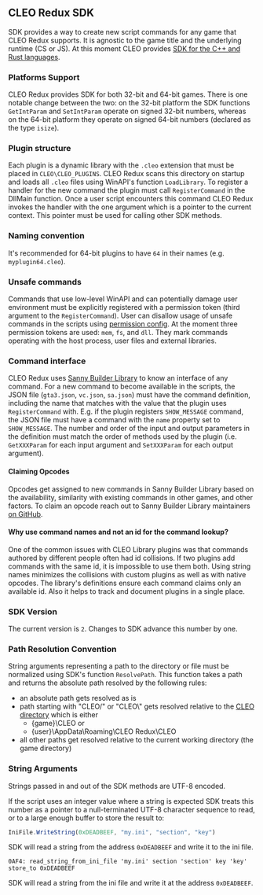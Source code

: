 ## CLEO Redux SDK

SDK provides a way to create new script commands for any game that CLEO Redux supports. It is agnostic to the game title and the underlying runtime (CS or JS). At this moment CLEO provides [SDK for the C++ and Rust languages](https://github.com/cleolibrary/CLEO-Redux/tree/master/plugins/SDK).

### Platforms Support

CLEO Redux provides SDK for both 32-bit and 64-bit games. There is one notable change between the two: on the 32-bit platform the SDK functions `GetIntParam` and `SetIntParam` operate on signed 32-bit numbers, whereas on the 64-bit platform they operate on signed 64-bit numbers (declared as the type `isize`).

### Plugin structure

Each plugin is a dynamic library with the `.cleo` extension that must be placed in `CLEO\CLEO_PLUGINS`. CLEO Redux scans this directory on startup and loads all `.cleo` files using WinAPI's function `LoadLibrary`. To register a handler for the new command the plugin must call `RegisterCommand` in the DllMain function. Once a user script encounters this command CLEO Redux invokes the handler with the one argument which is a pointer to the current context. This pointer must be used for calling other SDK methods.

### Naming convention

It's recommended for 64-bit plugins to have `64` in their names (e.g. `myplugin64.cleo`).

### Unsafe commands

Commands that use low-level WinAPI and can potentially damage user environment must be explicitly registered with a permission token (third argument to the `RegisterCommand`). User can disallow usage of unsafe commands in the scripts using [permission config](https://github.com/cleolibrary/CLEO-Redux#permissions). At the moment three permission tokens are used: `mem`, `fs`, and `dll`. They mark commands operating with the host process, user files and external libraries.

### Command interface

CLEO Redux uses [Sanny Builder Library](https://library.sannybuilder.com) to know an interface of any command. For a new command to become available in the scripts, the JSON file (`gta3.json`, `vc.json`, `sa.json`) must have the command definition, including the name that matches with the value that the plugin uses `RegisterCommand` with. E.g. if the plugin registers `SHOW_MESSAGE` command, the JSON file must have a command with the `name` property set to `SHOW_MESSAGE`. The number and order of the input and output parameters in the definition must match the order of methods used by the plugin (i.e. `GetXXXParam` for each input argument and `SetXXXParam` for each output argument).

#### Claiming Opcodes

Opcodes get assigned to new commands in Sanny Builder Library based on the availability, similarity with existing commands in other games, and other factors. To claim an opcode reach out to Sanny Builder Library maintainers [on GitHub](https://github.com/sannybuilder/library/issues).

#### Why use command names and not an id for the command lookup?

One of the common issues with CLEO Library plugins was that commands authored by different people often had id collisions. If two plugins add commands with the same id, it is impossible to use them both. Using string names minimizes the collisions with custom plugins as well as with native opcodes. The library's definitions ensure each command claims only an available id. Also it helps to track and document plugins in a single place.

### SDK Version

The current version is `2`. Changes to SDK advance this number by one.

### Path Resolution Convention

String arguments representing a path to the directory or file must be normalized using SDK's function `ResolvePath`. This function takes a path and returns the absolute path resolved by the following rules:

- an absolute path gets resolved as is
- path starting with "CLEO/" or "CLEO\\" gets resolved relative to the [CLEO directory](./cleo-directory.md) which is either
  - {game}\CLEO or
  - {user}\AppData\Roaming\CLEO Redux\CLEO
- all other paths get resolved relative to the current working directory (the game directory)


### String Arguments

Strings passed in and out of the SDK methods are UTF-8 encoded. 

If the script uses an integer value where a string is expected SDK treats this number as a pointer to a null-terminated UTF-8 character sequence to read, or to a large enough buffer to store the result to:

```js
IniFile.WriteString(0xDEADBEEF, "my.ini", "section", "key")
```

SDK will read a string from the address `0xDEADBEEF` and write it to the ini file.

```
0AF4: read_string_from_ini_file 'my.ini' section 'section' key 'key' store_to 0xDEADBEEF
```

SDK will read a string from the ini file and write it at the address `0xDEADBEEF`.
